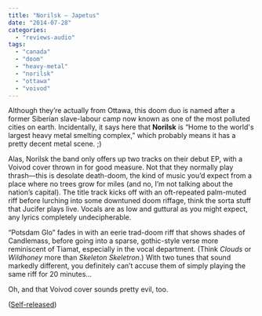 ```yaml
---
title: "Norilsk – Japetus"
date: "2014-07-28"
categories: 
  - "reviews-audio"
tags: 
  - "canada"
  - "doom"
  - "heavy-metal"
  - "norilsk"
  - "ottawa"
  - "voivod"
---
```


Although they’re actually from Ottawa, this doom duo is named after a former Siberian slave-labour camp now known as one of the most polluted cities on earth. Incidentally, it says here that **Norilsk** is “Home to the world's largest heavy metal smelting complex,” which probably means it has a pretty decent metal scene. ;)

Alas, Norilsk the band only offers up two tracks on their debut EP, with a Voivod cover thrown in for good measure. Not that they normally play thrash—this is desolate death-doom, the kind of music you’d expect from a place where no trees grow for miles (and no, I’m not talking about the nation’s capital). The title track kicks off with an oft-repeated palm-muted riff before lurching into some downtuned doom riffage, think the sorta stuff that Jucifer plays live. Vocals are as low and guttural as you might expect, any lyrics completely undecipherable.

“Potsdam Glo” fades in with an eerie trad-doom riff that shows shades of Candlemass, before going into a sparse, gothic-style verse more reminiscent of Tiamat, especially in the vocal department. (Think _Clouds_ or _Wildhoney_ more than _Skeleton Skeletron_.) With two tunes that sound markedly different, you definitely can’t accuse them of simply playing the same riff for 20 minutes…

Oh, and that Voivod cover sounds pretty evil, too.

([Self-released](http://norilskdoom.bandcamp.com/releases))
